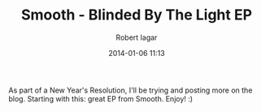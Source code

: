﻿---
layout: post
title: Smooth - Blinded By The Light EP
date: 2014-01-06 11:13
author: "Robert Iagar"
comments: true
tags: [Day to day, Music, Smooth]
---
As part of a New Year's Resolution, I'll be trying and posting more on the blog. Starting with this: great EP from Smooth.   Enjoy! :)
